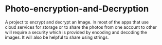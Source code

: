 # Photo-encryption-and-Decryption
A project to encrypt and decrypt an Image.
In most of the apps that use cloud services for storage or to share the photos from one account to other will require a security which is provided by encoding and decoding the images.
It will also be helpful to share using strings.
